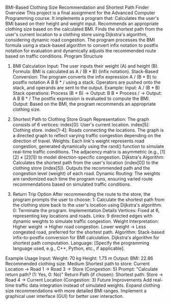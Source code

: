 
BMI-Based Clothing Size Recommendation and Shortest Path Finder
Overview
This project is a final assignment for the Advanced Computer Programming course. It implements a program that:
Calculates the user's BMI based on their height and weight input.
Recommends an appropriate clothing size based on the calculated BMI.
Finds the shortest path from the user's current location to a clothing store using Dijkstra's algorithm, considering dynamic road congestion.
The program processes the BMI formula using a stack-based algorithm to convert infix notation to postfix notation for evaluation and dynamically adjusts the recommended route based on traffic conditions.
Program Structure

1. BMI Calculation
Input: The user inputs their weight (A) and height (B).
Formula: BMI is calculated as A / (B * B) (infix notation).
Stack-Based Conversion:
The program converts the infix expression A / (B * B) to postfix notation A B B * / using a stack.
Operators are pushed onto the stack, and operands are sent to the output.
Example:
Input: A / (B * B)
Stack operations:
Process (B * B) → Output: B B *
Process / → Output: A B B * /
The postfix expression is evaluated to compute the BMI.
Output: Based on the BMI, the program recommends an appropriate clothing size.

2. Shortest Path to Clothing Store
Graph Representation:
The graph consists of 6 vertices:
index[0]: User's current location.
index[5]: Clothing store.
index[1-4]: Roads connecting the locations.
The graph is a directed graph to reflect varying traffic congestion depending on the direction of travel.
Weights: Each link's weight represents road congestion, generated dynamically using the rand() function to simulate real-time traffic conditions.
The adjacency matrix is asymmetric (e.g., [1][2] ≠ [2][1]) to model direction-specific congestion.
Dijkstra's Algorithm:
Calculates the shortest path from the user's location (index[0]) to the clothing store (index[5]).
Outputs the recommended path and the congestion level (weight) of each road.
Dynamic Routing:
The weights are randomized each time the program runs, ensuring varied route recommendations based on simulated traffic conditions.

3. Return Trip Option
After recommending the route to the store, the program prompts the user to choose:
1: Calculate the shortest path from the clothing store back to the user's location using Dijkstra's algorithm.
0: Terminate the program.
Implementation Details
Vertices: Fixed at 6, representing key locations and roads.
Links: 9 directed edges with dynamic weights to simulate traffic congestion.
Weight Interpretation:
Higher weight → Higher road congestion.
Lower weight → Less congested road, preferred for the shortest path.
Algorithm:
Stack-based infix-to-postfix conversion for BMI calculation.
Dijkstra's algorithm for shortest path computation.
Language: [Specify the programming language used, e.g., C++, Python, etc., if applicable].

Example Usage
Input:
Weight: 70 kg
Height: 1.75 m
Output:
BMI: 22.86
Recommended clothing size: Medium
Shortest path to store: Current Location -> Road 1 -> Road 3 -> Store (Congestion: 5)
Prompt: "Calculate return path? (1: Yes, 0: No)"
Return Path (if chosen):
Shortest path: Store -> Road 4 -> Current Location (Congestion: 3)
Future Improvements
Add real-time traffic data integration instead of simulated weights.
Expand clothing size recommendations with more detailed BMI ranges.
Implement a graphical user interface (GUI) for better user interaction.
